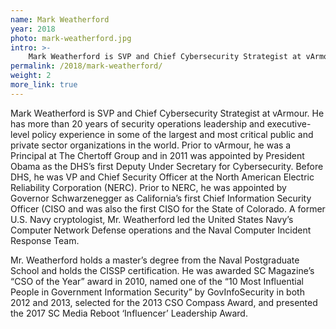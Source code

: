 ```yaml
---
name: Mark Weatherford
year: 2018
photo: mark-weatherford.jpg
intro: >-
    Mark Weatherford is SVP and Chief Cybersecurity Strategist at vArmour. He has more than 20 years of security operations leadership and executive-level policy experience in some of the largest and most critical public and private sector organizations in the world. Prior to vArmour, he was a Principal at The Chertoff Group and in 2011 was appointed by President Obama as the DHS’s first Deputy Under Secretary for Cybersecurity.
permalink: /2018/mark-weatherford/
weight: 2
more_link: true
---
```

Mark Weatherford is SVP and Chief Cybersecurity Strategist at vArmour. He has more than 20 years of security operations leadership and executive-level policy experience in some of the largest and most critical public and private sector organizations in the world. Prior to vArmour, he was a Principal at The Chertoff Group and in 2011 was appointed by President Obama as the DHS’s first Deputy Under Secretary for Cybersecurity. Before DHS, he was VP and Chief Security Officer at the North American Electric Reliability Corporation (NERC). Prior to NERC, he was appointed by Governor Schwarzenegger as California’s first Chief Information Security Officer (CISO and was also the first CISO for the State of Colorado. A former U.S. Navy cryptologist, Mr. Weatherford led the United States Navy’s Computer Network Defense operations and the Naval Computer Incident Response Team.

Mr. Weatherford holds a master’s degree from the Naval Postgraduate School and holds the CISSP certification. He was awarded SC Magazine’s “CSO of the Year” award in 2010, named one of the “10 Most Influential People in Government Information Security” by GovInfoSecurity in both 2012 and 2013, selected for the 2013 CSO Compass Award, and presented the 2017 SC Media Reboot ‘Influencer’ Leadership Award.